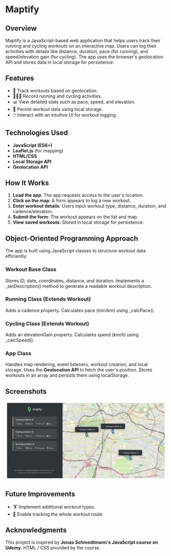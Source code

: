 # Maptify

## Overview

Maptify is a JavaScript-based web application that helps users track their running and cycling workouts on an interactive map. Users can log their activities with details like distance, duration, pace (for running), and speed/elevation gain (for cycling). The app uses the browser's geolocation API and stores data in local storage for persistence.

## Features

- 📍 Track workouts based on geolocation.
- 🏃‍♂️🚴 Record running and cycling activities.
- 📊 View detailed stats such as pace, speed, and elevation.
- 💾 Persist workout data using local storage.
- 🖱️ Interact with an intuitive UI for workout logging.

## Technologies Used

- **JavaScript (ES6+)**
- **Leaflet.js** (for mapping)
- **HTML/CSS**
- **Local Storage API**
- **Geolocation API**

## How It Works

1. **Load the app**: The app requests access to the user's location.
2. **Click on the map**: A form appears to log a new workout.
3. **Enter workout details**: Users input workout type, distance, duration, and cadence/elevation.
4. **Submit the form**: The workout appears on the list and map.
5. **View saved workouts**: Stored in local storage for persistence.

## Object-Oriented Programming Approach

The app is built using JavaScript classes to structure workout data efficiently:

### Workout Base Class

Stores ID, date, coordinates, distance, and duration.
Implements a \_setDescription() method to generate a readable workout description.

### Running Class (Extends Workout)

Adds a cadence property.
Calculates pace (min/km) using \_calcPace().

### Cycling Class (Extends Workout)

Adds an elevationGain property.
Calculates speed (km/h) using \_calcSpeed().

### App Class

Handles map rendering, event listeners, workout creation, and local storage.
Uses the **Geolocation API** to fetch the user's position.
Stores workouts in an array and persists them using localStorage.

## Screenshots

![Main Screen](maptify-screenshot.png)

## Future Improvements

- 🏋️ Implement additional workout types.
- 📂 Enable tracking the whole workout route

## Acknowledgments

This project is inspired by **Jonas Schmedtmann's JavaScript course on Udemy**. HTML / CSS provided by the course.
